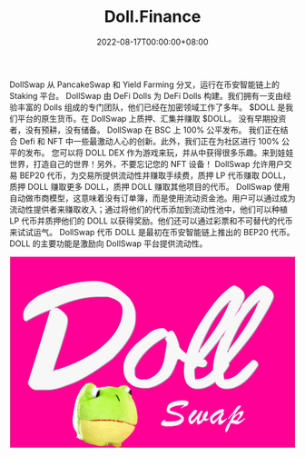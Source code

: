 ﻿---
title: "Doll.Finance"
description: "我们是币安智能链上的去中心化交易所。
DollSwap 是 BSC 上的自动化做市商、收益农业和 Staking 平台。"
date: 2022-08-17T00:00:00+08:00
lastmod: 2022-08-17T00:00:00+08:00
draft: false
authors: ["boogArno"]
featuredImage: "doll-finance.png"
tags: ["DeFi","Doll.Finance"]
categories: ["nfts"]
nfts: ["DeFi"]
blockchain: "BSC"
website: "https://doll.finance/"
twitter: "https://twitter.com/doll_finance"
discord: "https://discord.gg/AvRzhaMw4Q"
telegram: "https://t.me/dollfinance"
github: ""
youtube: ""
twitch: ""
facebook: ""
instagram: ""
reddit: ""
medium: "https://medium.com/@Doll.Finance"
steam: ""
gitbook: ""
googleplay: ""
appstore: ""
status: "Live"
weight: 
lightgallery: true
toc: true
pinned: false
recommend: false
recommend1: false
---
DollSwap 从 PancakeSwap 和 Yield Farming 分叉，运行在币安智能链上的 Staking 平台。
DollSwap 由 DeFi Dolls 为 DeFi Dolls 构建。我们拥有一支由经验丰富的 Dolls 组成的专门团队，他们已经在加密领域工作了多年。 $DOLL 是我们平台的原生货币。在 DollSwap 上质押、汇集并赚取 $DOLL。
没有早期投资者，没有预耕，没有储备。 DollSwap 在 BSC 上 100% 公平发布。
我们正在结合 Defi 和 NFT 中一些最激动人心的创新。此外，我们正在为社区进行 100% 公平的发布。
您可以将 DOLL DEX 作为游戏来玩，并从中获得很多乐趣。来到娃娃世界，打造自己的世界！另外，不要忘记您的 NFT 设备！
DollSwap 允许用户交易 BEP20 代币，为交易所提供流动性并赚取手续费，质押 LP 代币赚取 DOLL，质押 DOLL 赚取更多 DOLL，质押 DOLL 赚取其他项目的代币。
DollSwap 使用自动做市商模型，这意味着没有订单簿，而是使用流动资金池。用户可以通过成为流动性提供者来赚取收入；通过将他们的代币添加到流动性池中，他们可以种植 LP 代币并质押他们的 DOLL 以获得奖励。他们还可以通过彩票和不可替代的代币来试试运气。
DollSwap 代币 DOLL 是最初在币安智能链上推出的 BEP20 代币。 DOLL 的主要功能是激励向 DollSwap 平台提供流动性。

![dollfinance-dapp-defi-bsc-image1_111adf0f7b92a8e723d04e91f7a2f8ee](dollfinance-dapp-defi-bsc-image1_111adf0f7b92a8e723d04e91f7a2f8ee.png)